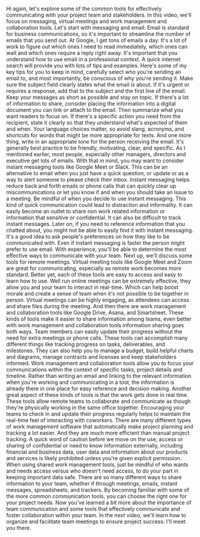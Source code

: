 Hi again, let's explore some of the common tools for effectively communicating
with your project team and stakeholders. In this video, we'll focus on
messaging, virtual meetings and work management and collaboration tools. Let's
start with messaging and email. Email is standard for business communications,
so it's important to streamline the number of emails that you send out. At
Google, I get tons of emails a day. It's a lot of work to figure out which ones
I need to read immediately, which ones can wait and which ones require a reply
right away. It's important that you understand how to use email in a
professional context. A quick internet search will provide you with lots of tips
and examples. Here's some of my key tips for you to keep in mind, carefully
select who you're sending an email to, and most importantly, be conscious of why
you're sending it. Make sure the subject field clearly states what the email is
about. If it's urgent or requires a response, add that to the subject and the
first line of the email. Keep your messages as short as possible and stay on
topic. If there's a lot of information to share, consider placing the
information into a digital document you can link or attach to the email. Then
summarize what you want readers to focus on. If there's a specific action you
need from the recipient, state it clearly so that they understand what's
expected of them and when. Your language choices matter, so avoid slang,
acronyms, and shortcuts for words that might be more appropriate for texts. And
one more thing, write in an appropriate tone for the person receiving the email.
It's generally best practice to be friendly, motivating, clear, and specific. As
I mentioned earlier, most people, especially other managers, directors and
executive get lots of emails. With that in mind, you may want to consider
instant messaging tools like Google Meet or Slack. This can be an alternative to
email when you just have a quick question, or update or as a way to alert
someone to please check their inbox. Instant messaging helps reduce back and
forth emails or phone calls that can quickly clear up miscommunications or let
you know if and when you should take an issue to a meeting. Be mindful of when
you decide to use instant messaging. This kind of quick communication could lead
to distraction and informality. It can easily become an outlet to share non work
related information or information that sensitive or confidential. It can also
be difficult to track instant messages. Later on, if you need to reference
information that you chatted about, you might not be able to easily find it with
instant messaging. It's a good idea to ask people's preferences on how they like
to be communicated with. Even if instant messaging is faster the person might
prefer to use email. With experience, you'll be able to determine the most
effective ways to communicate with your team. Next up, we'll discuss some tools
for remote meetings. Virtual meeting tools like Google Meet and Zoom are great
for communicating, especially as remote work becomes more standard. Better yet,
each of these tools are easy to access and easy to learn how to use. Well run
online meetings can be extremely effective, they allow you and your team to
interact in real-time. Which can help boost morale and create a sense of team
when it's not possible to be together in person. Virtual meetings can be highly
engaging, as attendees can access and share files during the meeting. And then
there are work management and collaboration tools like Google Drive, Asana, and
Smartsheet. These kinds of tools make it easier to share information among
teams, even better with work management and collaboration tools information
sharing goes both ways. Team members can easily update their progress without
the need for extra meetings or phone calls. These tools can accomplish many
different things like tracking progress on tasks, deliverables, and milestones.
They can also help you to manage a budget, build helpful charts and diagrams,
manage contracts and licenses and keep stakeholders informed. Work management
and collaboration tools allow you to focus your communications within the
context of specific tasks, project details and timeline. Rather than writing an
email and linking to the relevant information when you're working and
communicating in a tool, the information is already there in one place for easy
reference and decision making. Another great aspect of these kinds of tools is
that the work gets done in real time. These tools allow remote teams to
collaborate and communicate as though they're physically working in the same
office together. Encouraging your teams to check in and update their progress
regularly helps to maintain the real-time feel of interacting with coworkers.
There are many different types of work management software that automatically
make project planning and tracking a lot easier. And they are much more
efficient than manual project tracking. A quick word of caution before we move
on the use, access or sharing of confidential or need to know information
externally, including financial and business data, user data and information
about our products and services is likely prohibited unless you're given
explicit permission. When using shared work management tools, just be mindful of
who wants and needs access versus who doesn't need access, to do your part in
keeping important data safe. There are so many different ways to share
information to your team, whether if through meetings, emails, instant messages,
spreadsheets, and trackers. By becoming familiar with some of the more common
communication tools, you can choose the right one for your project needs. Now
you've learned a bit more about the importance of team communication and some
tools that effectively communicate and foster collaboration within your team. In
the next video, we'll learn how to organize and facilitate team meetings to
ensure project success. I'll meet you there.